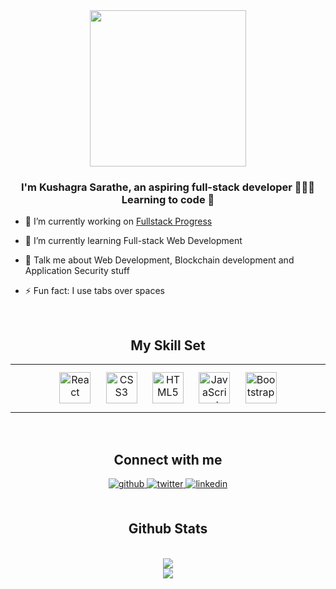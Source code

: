 <div align="center">
<img src="https://rishavanand.github.io/static/images/greetings.gif" align="center" height="250" width="" />
</div>  
  

### <div align="center">I'm Kushagra Sarathe, an aspiring full-stack developer 👨🏻‍💻  Learning to code 🚀</div>  
  
- 🔭 I’m currently working on [Fullstack Progress](https://github.com/kushagrasarathe/fullstack-progress)  
  

- 🌱 I’m currently learning Full-stack Web Development  
  

- 💬 Talk me about Web Development, Blockchain development and Application Security stuff  
  

- ⚡ Fun fact: I use tabs over spaces  
  

<br/>  


<h2 align="center">My Skill Set</h2>

<table align="center"><tr><td valign="top" width="33%">

<div align="center">  
<img style="margin: 10px" src="https://profilinator.rishav.dev/skills-assets/react-original-wordmark.svg" alt="React" height="50" />  
<img style="margin: 10px" src="https://profilinator.rishav.dev/skills-assets/css3-original-wordmark.svg" alt="CSS3" height="50" />  
<img style="margin: 10px" src="https://profilinator.rishav.dev/skills-assets/html5-original-wordmark.svg" alt="HTML5" height="50" />  
<img style="margin: 10px" src="https://profilinator.rishav.dev/skills-assets/javascript-original.svg" alt="JavaScript" height="50" />  
<img style="margin: 10px" src="https://profilinator.rishav.dev/skills-assets/bootstrap-plain.svg" alt="Bootstrap" height="50" />  
</div>
</td></tr></table>  

<br/>  
<h2 align="center">Connect with me</h2>  
<div align="center">
<a href="https://github.com/kushagrasarathe" target="_blank">
<img src=https://img.shields.io/badge/github-%2324292e.svg?&style=for-the-badge&logo=github&logoColor=white alt=github style="margin-bottom: 5px;" />
</a>
<a href="https://twitter.com/kushagrasarathe" target="_blank">
<img src=https://img.shields.io/badge/twitter-%2300acee.svg?&style=for-the-badge&logo=twitter&logoColor=white alt=twitter style="margin-bottom: 5px;" />
</a>
<a href="https://linkedin.com/in/kushagra-sarathe" target="_blank">
<img src=https://img.shields.io/badge/linkedin-%231E77B5.svg?&style=for-the-badge&logo=linkedin&logoColor=white alt=linkedin style="margin-bottom: 5px;" />
</a>  
</div>  
<br/>  

<h2 align="center">Github Stats</h2>

<br/>  

<div align="center">
<img src="https://komarev.com/ghpvc/?username=kushagrasarathe&&style=flat-square" align="center" />
</div>  

<div align="center"><img src="https://github-readme-stats.vercel.app/api?username=kushagrasarathe&show_icons=true&count_private=true&hide_border=true" align="center" /></div>   
